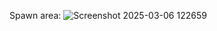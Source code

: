 Spawn area: ![Screenshot 2025-03-06 122659](https://github.com/user-attachments/assets/91f8f5c4-9196-4bab-8066-ada85a06ae1f)
